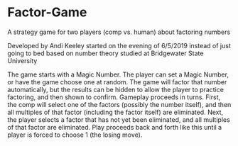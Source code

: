 # Factor-Game
A strategy game for two players (comp vs. human) about factoring numbers

Developed by Andi Keeley
started on the evening of 6/5/2019 instead of just going to bed
based on number theory studied at Bridgewater State University

The game starts with a Magic Number. The player can set a Magic Number, or have the game
choose one at random. The game will factor that number automatically,
but the results can be hidden to allow the player to practice factoring, and then shown
to confirm. Gameplay proceeds in turns. First, the comp will select one of the factors
(possibly the number itself), and then all multiples of that factor (including the factor itself)
are eliminated. Next, the player selects a factor that has not yet been eliminated, and all
multiples of that factor are eliminated. Play proceeds back and forth like this until a player
is forced to choose 1 (the losing move).
